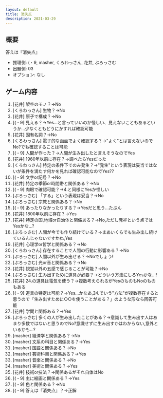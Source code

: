 ```yaml
---
layout: default
title: 消失点
description: 2021-03-29
---
```


## 概要

答えは『消失点』

- 推理側: (・9, masher, くろわっさん, 花井, ぶろっさむ
- 出題側: 03
- オプション: なし

## ゲーム内容

1. \[花井\] 架空のモノ？→No
2. \[くろわっさん\] 生物？→No
3. \[花井\] 原子で構成？→No
4. \[(・9\] 見える？→Yes…と言っていいのか怪しい、見えないこともあるというか…少なくともどうにかすれば確認可能
5. \[花井\] 固有名詞？→No
6. \[くろわっさん\] 電子的な画面でよく確認する？→"よく"とは言えないのでNo?でも確認することは可能
7. \[(・9\] 人間が作った？→人間が生み出したと言えそうなのでYes
8. \[花井\] 1960年以前に存在？→調べたらYesだった
9. \[くろわっさん\] 特定の条件下でのみ発生？→"発生"という表現は妥当ではないが条件を満たす何かを見れば確認可能なのでYes??
10. \[(・9\] 文字or記号？→No
11. \[花井\] 特定の季節or時間帯と関係ある？→No
12. \[(・9\] 肉眼で確認可能？→4.と同様にYesか怪しい
13. \[ぶろっさむ\] 「する」という表現は妥当？→No
14. \[ぶろっさむ\] 宗教と関係ある？→No
15. \[(・9\] あったりなかったりする？→Yesだと思う…たぶん
16. \[花井\] 1800年以前に存在？→Yes
17. \[花井\] 特定の国,地域or自治体と関係ある？→No,ただし発祥という点ではYesかな…?
18. \[ぶろっさむ\] 人間が今でも作り続けている？→まあいくらでも生み出し続けているんじゃないですかね,Yes
19. \[花井\] 心理学or哲学と関係ある？→No
20. \[くろわっさん\] 存在することで人間の行動に影響ある？→No
21. \[ぶろっさむ\] 人間以外が生み出せる？→Noでしょう!
22. \[ぶろっさむ\] 光or音と関係ある？→No
23. \[花井\] 視覚以外の五感で感じることが可能？→No
24. \[ぶろっさむ\] 生み出すために道具が必要？→どういう方法にしろYesかな…!
25. \[花井\] 24.の道具は電気を使う？→複数考えられるがYesのものもNoのものもある
26. \[(・9\] 道具の特定は可能？→Yes…かなあ,24.でいう"方法"が複数存在すると思うので「生み出すために○○を使うことがある？」のような形なら回答可能
27. \[花井\] 学問と関係ある？→Yes
28. \[ぶろっさむ\] 多くの人が生み出したことがある？→意識して生み出す人はあまり多数ではないと思うのでNo?意識せずに生み出すかはわからない,意外といるかも…?
29. \[masher\] 経済学と関係ある？→No
30. \[masher\] 文系の科目と関係ある？→Yes
31. \[masher\] 国語と関係ある？→No
32. \[masher\] 芸術科目と関係ある？→Yes
33. \[masher\] 音楽と関係ある？→No
34. \[masher\] 美術と関係ある？→Yes
35. \[花井\] 技術or技法？→関係あるがそれ自体はNo
36. \[(・9\] 主に絵画と関係ある？→Yes
37. \[(・9\] 色と関係ある？→No
38. \[(・9\] 答えは『消失点』？→正解

